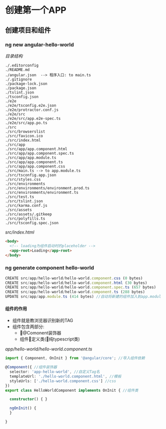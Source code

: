 # 创建第一个APP

## 创建项目和组件

### ng new angular-hello-world

*目录结构*

```
./.editorconfig  
./README.md  
./angular.json  --> 程序入口: to main.ts
./.gitignore  
./package-lock.json  
./package.json  
./tslint.json  
./tsconfig.json
./e2e  
./e2e/tsconfig.e2e.json  
./e2e/protractor.conf.js  
./e2e/src  
./e2e/src/app.e2e-spec.ts  
./e2e/src/app.po.ts  
./src  
./src/browserslist  
./src/favicon.ico  
./src/index.html  
./src/app  
./src/app/app.component.html  
./src/app/app.component.spec.ts  
./src/app/app.module.ts  
./src/app/app.component.ts  
./src/app/app.component.css  
./src/main.ts --> to app.module.ts   
./src/tsconfig.app.json  
./src/styles.css  
./src/environments  
./src/environments/environment.prod.ts  
./src/environments/environment.ts  
./src/test.ts  
./src/tslint.json  
./src/karma.conf.js  
./src/assets  
./src/assets/.gitkeep  
./src/polyfills.ts  
./src/tsconfig.spec.json  
```

*src/index.html*
```html
<body>
  <!-- loading为组件启动时的placeholder -->
  <app-root>Loading</app-root>
</body>
```

### ng generate component hello-world

```js
CREATE src/app/hello-world/hello-world.component.css (0 bytes)
CREATE src/app/hello-world/hello-world.component.html (30 bytes)
CREATE src/app/hello-world/hello-world.component.spec.ts (657 bytes)
CREATE src/app/hello-world/hello-world.component.ts (288 bytes)
UPDATE src/app/app.module.ts (414 bytes) //自动将新建的组件加入到app.module.ts
```

#### 组件的作用
- 组件就是教浏览器识别新的TAG
- 组件包含两部分:
    - @Comonent装饰器
    - 组件定义类(纯typescript类)


*app/hello-world/hello-world.component.ts*
```ts
import { Component, OnInit } from '@angular/core'; //导入组件依赖

@Component({ //组件装饰器
  selector: 'app-hello-world', //自定义Tag名
  templateUrl: './hello-world.component.html', //模板
  styleUrls: ['./hello-world.component.css'] //css
})
export class HelloWorldComponent implements OnInit { //组件类

  constructor() { }

  ngOnInit() {
  }

}


